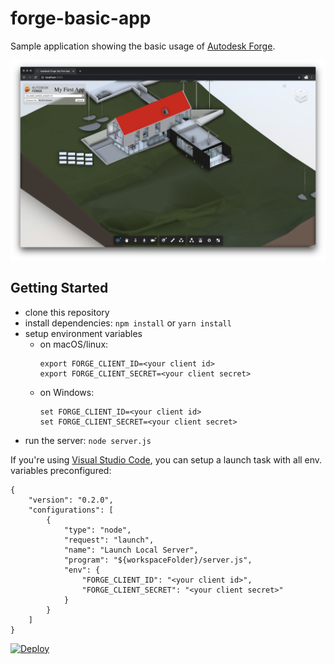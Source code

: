 # forge-basic-app

Sample application showing the basic usage of [Autodesk Forge](https://forge.autodesk.com).

![Screenshot](./screenshot.jpg)

## Getting Started

- clone this repository
- install dependencies: `npm install` or `yarn install`
- setup environment variables
  - on macOS/linux:
    ```
    export FORGE_CLIENT_ID=<your client id>
    export FORGE_CLIENT_SECRET=<your client secret>
    ```
  - on Windows:
    ```
    set FORGE_CLIENT_ID=<your client id>
    set FORGE_CLIENT_SECRET=<your client secret>
    ```
- run the server: `node server.js`

If you're using [Visual Studio Code](https://code.visualstudio.com),
you can setup a launch task with all env. variables preconfigured:

```
{
    "version": "0.2.0",
    "configurations": [
        {
            "type": "node",
            "request": "launch",
            "name": "Launch Local Server",
            "program": "${workspaceFolder}/server.js",
            "env": {
                "FORGE_CLIENT_ID": "<your client id>",
                "FORGE_CLIENT_SECRET": "<your client secret>"
            }
        }
    ]
}
```

[![Deploy](https://www.herokucdn.com/deploy/button.svg)](https://heroku.com/deploy)
